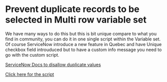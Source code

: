 # Prevent duplicate records to be selected in Multi row variable set

We have many ways to do this but this is bit unique compare to what you find in community, you can do it in one single script within the Variable set. 
Of course ServiceNow introduce a new feature in Quebec and have Unique checkbox field introuduced but to have a custom info message you need to go with the custom script.

  [ServiceNow Docs to disallow duplicate values](https://docs.servicenow.com/bundle/quebec-servicenow-platform/page/product/service-catalog-management/task/t_CreateAVariableForACatalogItem.html)
  
  [Click here for the script](script.js)
